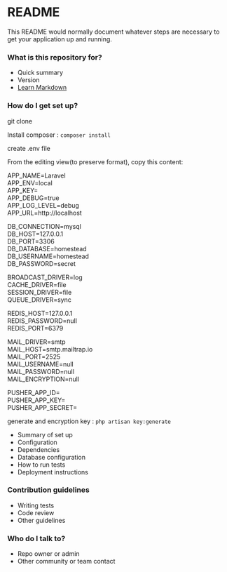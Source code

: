 # README #

This README would normally document whatever steps are necessary to get your application up and running.

### What is this repository for? ###

* Quick summary
* Version
* [Learn Markdown](https://bitbucket.org/tutorials/markdowndemo)

### How do I get set up? ###
git clone <url>



Install composer : `composer install`

create .env file


From the editing view(to preserve format), copy this content:

APP_NAME=Laravel<br />
APP_ENV=local<br />
APP_KEY=<br />
APP_DEBUG=true<br />
APP_LOG_LEVEL=debug<br />
APP_URL=http://localhost<br />

DB_CONNECTION=mysql<br />
DB_HOST=127.0.0.1<br />
DB_PORT=3306<br />
DB_DATABASE=homestead<br />
DB_USERNAME=homestead<br />
DB_PASSWORD=secret<br />

BROADCAST_DRIVER=log<br />
CACHE_DRIVER=file<br />
SESSION_DRIVER=file<br />
QUEUE_DRIVER=sync<br />

REDIS_HOST=127.0.0.1<br />
REDIS_PASSWORD=null<br />
REDIS_PORT=6379<br />

MAIL_DRIVER=smtp<br />
MAIL_HOST=smtp.mailtrap.io<br />
MAIL_PORT=2525<br />
MAIL_USERNAME=null<br />
MAIL_PASSWORD=null<br />
MAIL_ENCRYPTION=null<br />

PUSHER_APP_ID=<br />
PUSHER_APP_KEY=<br />
PUSHER_APP_SECRET=<br />


generate and encryption key : `php artisan key:generate`

* Summary of set up
* Configuration
* Dependencies
* Database configuration
* How to run tests
* Deployment instructions

### Contribution guidelines ###

* Writing tests
* Code review
* Other guidelines

### Who do I talk to? ###

* Repo owner or admin
* Other community or team contact